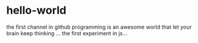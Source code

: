 # hello-world
the first channel in github
programming is an awesome world that let your brain keep thinking ...
the first experiment in js...
